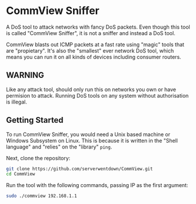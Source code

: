 
# CommView Sniffer

A DoS tool to attack networks with fancy DoS packets. Even though this tool is called "CommView Sniffer", it is not a sniffer and instead a DoS tool. 

CommView blasts out ICMP packets at a fast rate using "magic" tools that are "propietary". It's also the "smallest" ever network DoS tool, which means you can run it on all kinds of devices including consumer routers. 

## WARNING

Like any attack tool, should only run this on networks you own or have permision to attack. Running DoS tools on any system without authorisation is illegal. 

## Getting Started

To run CommView Sniffer, you would need a Unix based machine or Windows Subsystem on Linux. This is because it is written in the "Shell language" and "relies" on the "library" `ping`. 

Next, clone the repository:

```bash
git clone https://github.com/serverwentdown/CommView.git
cd CommView
```

Run the tool with the following commands, passing IP as the first argument:

```bash
sudo ./commview 192.168.1.1
```

